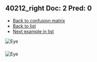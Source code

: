 ## 40212_right Doc: 2 Pred: 0
- [Back to confusion matrix](https://github.com/juliandewit/kaggle_retinopathy/blob/master/matrix.md)
- [Back to list](https://github.com/juliandewit/kaggle_retinopathy/blob/master/lists/20/list.md)
- [Next example in list](https://github.com/juliandewit/kaggle_retinopathy/blob/master/lists/20/40/40249_left.md)

![Eye](https://retinopaty.blob.core.windows.net/size1024/40212_right_2.jpeg)

### 

![Eye]()
